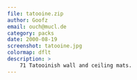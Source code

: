 ```yaml
---
file: tatooine.zip
author: Goofz
email: ouch@mucl.de
category: packs
date: 2000-08-19
screenshot: tatooine.jpg
colormap: dflt
description: >
    71 Tatooinish wall and ceiling mats.
---
```

